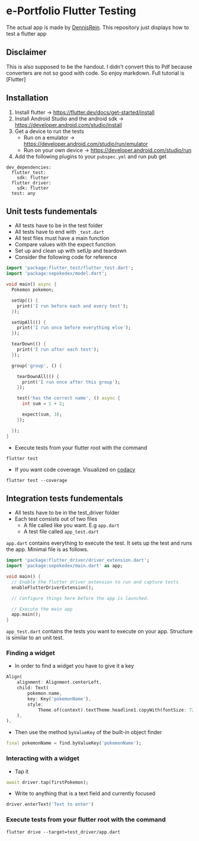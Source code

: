 # e-Portfolio Flutter Testing

The actual app is made by [DennisRein](https://github.com/DennisRein/se_flutter). This repository just displays how to test a flutter app

## Disclaimer
This is also supposed to be the handout. I didn't convert this to Pdf because converters are not so good with code. 
So enjoy markdown. Full tutorial is [Flutter]

## Installation 

1. Install flutter -> https://flutter.dev/docs/get-started/install
2. Install Android Studio and the android sdk -> https://developer.android.com/studio/install
3. Get a device to run the tests
    - Run on a emulator -> https://developer.android.com/studio/run/emulator
    - Run on your own device -> https://developer.android.com/studio/run
4. Add the following plugins to your `pubspec.yml` and run pub get
```
dev_dependencies:
  flutter_test:
    sdk: flutter
  flutter_driver:
    sdk: flutter
  test: any
```

## Unit tests fundementals

- All tests have to be in the test folder
- All tests have to end with `_test.dart`
- All test files must have a main function
- Compare values with the expect function
- Set up and clean up with setUp and teardown
- Consider the following code for reference

```Dart
import 'package:flutter_test/flutter_test.dart';
import 'package:sepokedex/model.dart';

void main() async {
  Pokemon pokemon;

  setUp(() {
    print('I run before each and every test');
  });

  setUpAll(() {
    print('I run once before everything else');
  });

  tearDown(() {
    print('I run after each test');
  });

  group('group', () {

    tearDownAll(() {
      print('I run once after this group');
    });

    test('has the correct name', () async {
      int sum = 1 + 2;

      expect(sum, 3);
    });

  });
}
```

- Execute tests from your flutter root with the command
```
flutter test
```
- If you want code coverage. Visualized on [codacy](https://app.codacy.com/manual/JoschuaGoetz/se_flutter_testing/files?bid=18631027)
```
flutter test --coverage
```

## Integration tests fundementals

- All tests have to be in the test_driver folder
- Each test consists out of two files
    - A file called like you want. E.g `app.dart`
    - A test file called `app_test.dart`

`app.dart` contains everything to execute the test. It sets up the test and runs the app. Minimal file is as follows.
```Dart
import 'package:flutter_driver/driver_extension.dart';
import 'package:sepokedex/main.dart' as app;

void main() {
  // Enable the flutter driver extension to run and capture tests
  enableFlutterDriverExtension();

  // Configure things here before the app is launched.

  // Execute the main app
  app.main();
}

```

`app_test.dart` contains the tests you want to execute on your app. Structure is similar to an unit test.

### Finding a widget

- In order to find a widget you have to give it a key
```Dart
Align(
    alignment: Alignment.centerLeft,
    child: Text(
        pokemon.name,
        key: Key('pokemonName'),
        style:
            Theme.of(context).textTheme.headline1.copyWith(fontSize: 72),
    ),
),
```
- Then use the method `byValueKey` of the built-in object finder
```Dart
final pokemonName = find.byValueKey('pokemonName');
```

### Interacting with a widget

- Tap it
```Dart
await driver.tap(firstPokemon);
```
- Write to anything that is a text field and currently focused
```Dart
driver.enterText('Text to enter')
```

### Execute tests from your flutter root with the command
```
flutter drive --target=test_driver/app.dart
```